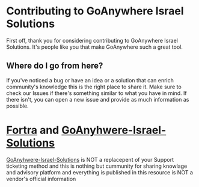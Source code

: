 # Contributing to GoAnywhere Israel Solutions

First off, thank you for considering contributing to GoAnywhere Israel Solutions. It's people like you that make GoAnywhere such a great tool.

## Where do I go from here?

If you've noticed a bug or have an idea or a solution that can enrich community's knowledge this is the right place to share it. 
Make sure to check our Issues if there's something similar to what you have in mind. If there isn't, you can open a new issue and provide as much information as possible.

# [Fortra](https://support.fortra.com) and [GoAnyhwere-Israel-Solutions](https://github.com/messagenetdotnet/goanywhere-israel-solutions)
 [GoAnyhwere-Israel-Solutions](https://github.com/messagenetdotnet/goanywhere-israel-solutions)
 is NOT a replacepent of your Support ticketing method and this is nothing but cummunity for sharing knowlage and advisory platform and 
 everything is published in this resource is NOT a vendor's official information
